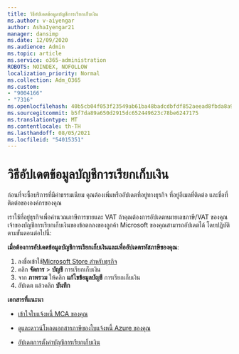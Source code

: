 ```yaml
---
title: วิธีอัปเดตข้อมูลบัญชีการเรียกเก็บเงิน
ms.author: v-aiyengar
author: AshaIyengar21
manager: dansimp
ms.date: 12/09/2020
ms.audience: Admin
ms.topic: article
ms.service: o365-administration
ROBOTS: NOINDEX, NOFOLLOW
localization_priority: Normal
ms.collection: Adm_O365
ms.custom:
- "9004166"
- "7316"
ms.openlocfilehash: 40b5cb04f053f23549ab61ba48badcdbfdf852aeead8fbda8a94e6e5184a3e73
ms.sourcegitcommit: b5f7da89a650d2915dc652449623c78be6247175
ms.translationtype: MT
ms.contentlocale: th-TH
ms.lasthandoff: 08/05/2021
ms.locfileid: "54015351"
---
```

# <a name="how-to-update-billing-account-information"></a>วิธีอัปเดตข้อมูลบัญชีการเรียกเก็บเงิน

ก่อนที่จะซื้อบริการที่มีค่าธรรมเนียม คุณต้องเพิ่มหรืออัปเดตที่อยู่ทางธุรกิจ ที่อยู่อีเมลที่ติดต่อ และชื่อที่ติดต่อขององค์กรของคุณ

เราใช้ที่อยู่ธุรกิจเพื่อคํานวณภาษีการขายและ VAT ถ้าคุณต้องการอัปเดตหมายเลขภาษี/VAT ของคุณ เจ้าของบัญชีการเรียกเก็บเงินของข้อตกลงของลูกค้า Microsoft ของคุณสามารถอัปเดตได้ โดยปฏิบัติตามขั้นตอนต่อไปนี้:

**เมื่อต้องการอัปเดตข้อมูลบัญชีการเรียกเก็บเงินและเพื่ออัปเดตรหัสภาษีของคุณ**:

1. ลงชื่อเข้าใช้[Microsoft Store สําหรับธุรกิจ](https://businessstore.microsoft.com/)
1. คลิก **จัดการ**  >  **บัญชี** การเรียกเก็บเงิน
1. จาก **ภาพรวม** ให้คลิก **แก้ไขข้อมูลบัญชี** การเรียกเก็บเงิน
1. อัปเดต แล้วคลิก **บันทึก** 

**เอกสารที่แนะนา**

- [เข้าใจใบแจ้งหนี้ MCA ของคุณ](https://docs.microsoft.com/azure/cost-management-billing/understand/mca-understand-your-invoice)

- [ดูและดาวน์โหลดเอกสารภาษีของใบแจ้งหนี้ Azure ของคุณ](https://docs.microsoft.com/azure/cost-management-billing/understand/mca-download-tax-document)

- [อัปเดตการตั้งค่าบัญชีการเรียกเก็บเงิน](https://docs.microsoft.com/microsoft-store/update-microsoft-store-for-business-account-settings)  
